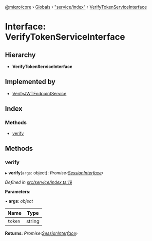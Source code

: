 [@miqro/core](../README.md) › [Globals](../globals.md) › ["service/index"](../modules/_service_index_.md) › [VerifyTokenServiceInterface](_service_index_.verifytokenserviceinterface.md)

# Interface: VerifyTokenServiceInterface

## Hierarchy

* **VerifyTokenServiceInterface**

## Implemented by

* [VerifyJWTEndpointService](../classes/_service_index_.verifyjwtendpointservice.md)

## Index

### Methods

* [verify](_service_index_.verifytokenserviceinterface.md#verify)

## Methods

###  verify

▸ **verify**(`args`: object): *Promise‹[SessionInterface](_service_common_.sessioninterface.md)›*

*Defined in [src/service/index.ts:19](https://github.com/claukers/miqro-core/blob/5cb140c/src/service/index.ts#L19)*

**Parameters:**

▪ **args**: *object*

Name | Type |
------ | ------ |
`token` | string |

**Returns:** *Promise‹[SessionInterface](_service_common_.sessioninterface.md)›*
